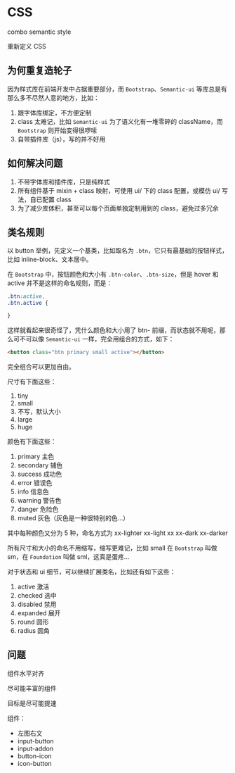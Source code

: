 # CSS

combo semantic style

重新定义 CSS

## 为何重复造轮子

因为样式库在前端开发中占据重要部分，而 `Bootstrap`、`Semantic-ui` 等库总是有那么多不尽然人意的地方，比如：

1. 跟字体库绑定，不方便定制
2. class 太难记，比如 `Semantic-ui` 为了语义化有一堆零碎的 className，而 `Bootstrap` 则开始变得很啰嗦
3. 自带插件库（js），写的并不好用

## 如何解决问题

1. 不带字体库和插件库，只是纯样式
2. 所有组件基于 mixin + class 映射，可使用 ui/ 下的 class 配置，或模仿 ui/ 写法，自已配置 class
3. 为了减少库体积，甚至可以每个页面单独定制用到的 class，避免过多冗余

## 类名规则

以 button 举例，先定义一个基类，比如取名为 `.btn`，它只有最基础的按钮样式，比如 inline-block、文本居中。

在 `Bootstrap` 中，按钮颜色和大小有 `.btn-color`、`.btn-size`，但是 hover 和 active 并不是这样的命名规则，而是：

```css
.btn:active,
.btn.active {

}
```

这样就看起来很奇怪了，凭什么颜色和大小用了 btn- 前缀，而状态就不用呢，那么可不可以像 `Semantic-ui` 一样，完全用组合的方式，如下：

```html
<button class="btn primary small active"></button>
```

完全组合可以更加自由。

尺寸有下面这些：

1. tiny
2. small
3. 不写，默认大小
4. large
5. huge

颜色有下面这些：

1. primary 主色
2. secondary 辅色
3. success 成功色
4. error 错误色
5. info 信息色
6. warning 警告色
7. danger 危险色
8. muted 灰色（灰色是一种很特别的色...）

其中每种颜色又分为 5 种，命名方式为 xx-lighter xx-light xx xx-dark xx-darker

所有尺寸和大小的命名不用缩写，缩写更难记，比如 small 在 `Bootstrap` 叫做 sm，在 `Foundation` 叫做 sml，这真是蛋疼...

对于状态和 ui 细节，可以继续扩展类名，比如还有如下这些：

1. active 激活
2. checked 选中
3. disabled 禁用
4. expanded 展开
5. round 圆形
6. radius 圆角

## 问题

组件水平对齐

尽可能丰富的组件

目标是尽可能提速

组件：

* 左图右文
* input-button
* input-addon
* button-icon
* icon-button